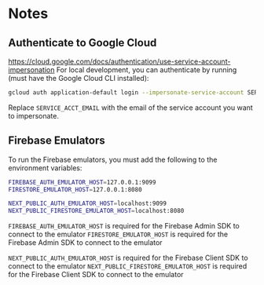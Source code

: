 # Notes

## Authenticate to Google Cloud
https://cloud.google.com/docs/authentication/use-service-account-impersonation
For local development, you can authenticate by running (must have the Google Cloud CLI installed):
```bash
gcloud auth application-default login --impersonate-service-account SERVICE_ACCT_EMAIL
```
Replace `SERVICE_ACCT_EMAIL` with the email of the service account you want to impersonate.

## Firebase Emulators
To run the Firebase emulators, you must add the following to the environment variables:
```bash
FIREBASE_AUTH_EMULATOR_HOST=127.0.0.1:9099
FIRESTORE_EMULATOR_HOST=127.0.0.1:8080

NEXT_PUBLIC_AUTH_EMULATOR_HOST=localhost:9099
NEXT_PUBLIC_FIRESTORE_EMULATOR_HOST=localhost:8080
```
`FIREBASE_AUTH_EMULATOR_HOST` is required for the Firebase Admin SDK to connect to the emulator
`FIRESTORE_EMULATOR_HOST` is required for the Firebase Admin SDK to connect to the emulator

`NEXT_PUBLIC_AUTH_EMULATOR_HOST` is required for the Firebase Client SDK to connect to the emulator
`NEXT_PUBLIC_FIRESTORE_EMULATOR_HOST` is required for the Firebase Client SDK to connect to the emulator